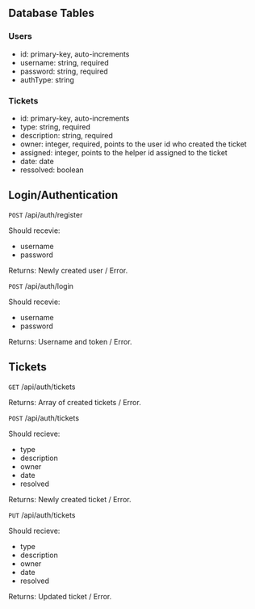 ## Database Tables

### Users

* id: primary-key, auto-increments
* username: string, required
* password: string, required
* authType: string

### Tickets

* id: primary-key, auto-increments
* type: string, required
* description: string, required
* owner: integer, required, points to the user id who created the ticket
* assigned: integer, points to the helper id assigned to the ticket
* date: date
* ressolved: boolean

## Login/Authentication

`POST` /api/auth/register

Should recevie:
* username
* password

Returns: Newly created user / Error.

`POST` /api/auth/login

Should recevie:
* username
* password

Returns: Username and token / Error.

## Tickets

`GET` /api/auth/tickets

Returns: Array of created tickets / Error.

`POST` /api/auth/tickets

Should recieve:
* type
* description
* owner
* date
* resolved

Returns: Newly created ticket / Error.

`PUT` /api/auth/tickets

Should recieve:
* type
* description
* owner
* date
* resolved

Returns: Updated ticket / Error.